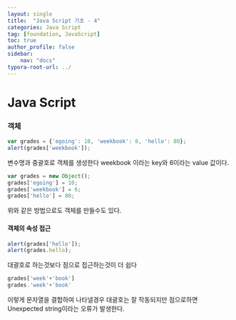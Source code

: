 ```yaml
---
layout: single
title:  "Java Script 기초 - 4"
categories: Java Script
tag: [foundation, JavaScript]
toc: true
author_profile: false
sidebar:
    nav: "docs"
typora-root-url: ../
---
```


# Java Script

### 객체

```javascript
var grades = {'egoing': 10, 'weekbook': 6, 'hello': 80};
alert(grades['weekbook']);
```

변수명과 중괄호로 객체를 생성한다 weekbook 이라는 key와 6이라는 value 값이다.

```javascript
var grades = new Object();
grades['egoing'] = 10;
grades['weekbook'] = 6;
grades['hello'] = 80;
```

위와 같은 방법으로도 객체를 만들수도 있다.

#### 객체의 속성 접근

```javascript
alert(grades['hello']);
alert(grades.hello);
```

대괄호로 하는것보다 점으로 접근하는것이 더 쉽다

```javascript
grades['week'+'book']
grades.'week'+'book'
```

이렇게 문자열을 결합하여 나타낼경우 대괄호는 잘 작동되지만 점으로하면 Unexpected string이라는 오류가 발생한다.